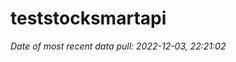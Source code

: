 
<!-- README.md is generated from README.Rmd. Please edit that file -->

# teststocksmartapi

*Date of most recent data pull: 2022-12-03, 22:21:02*
